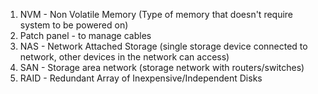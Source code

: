 1. NVM - Non Volatile Memory (Type of memory that doesn't require system to be powered on)
2. Patch panel - to manage cables
3. NAS - Network Attached Storage (single storage device connected to network, other devices in the network can access)
4. SAN - Storage area network (storage network with routers/switches)
5. RAID - Redundant Array of Inexpensive/Independent Disks
